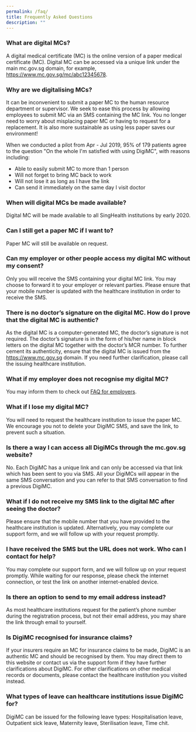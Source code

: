 ```yaml
---
permalink: /faq/
title: Frequently Asked Questions
description: ""
---
```


### What are digital MCs?

A digital medical certificate (MC) is the online version of a paper medical certificate (MC). Digital MC can be accessed via a unique link under the main mc.gov.sg domain, for example, <https://www.mc.gov.sg/mc/abc12345678>.

### Why are we digitalising MCs?

It can be inconvenient to submit a paper MC to the human resource department or supervisor. We seek to ease this process by allowing employees to submit MC via an SMS containing the MC link. You no longer need to worry about misplacing paper MC or having to request for a replacement. It is also more sustainable as using less paper saves our environment! 

When we conducted a pilot from Apr - Jul 2019, 95% of 179 patients agree to the question "On the whole I'm satisfied with using DigiMC", with reasons including:
- Able to easily submit MC to more than 1 person
- Will not forget to bring MC back to work
- Will not lose it as long as I have the link
- Can send it immediately on the same day I visit doctor 

### When will digital MCs be made available?

Digital MC will be made available to all SingHealth institutions by early 2020.

### Can I still get a paper MC if I want to?

Paper MC will still be available on request.

### Can my employer or other people access my digital MC without my consent?

Only you will receive the SMS containing your digital MC link. You may choose to forward it to your employer or relevant parties. Please ensure that your mobile number is updated with the healthcare institution in order to receive the SMS.

### There is no doctor’s signature on the digital MC. How do I prove that the digital MC is authentic?

As the digital MC is a computer-generated MC, the doctor’s signature is not required. The doctor’s signature is in the form of his/her name in block letters on the digital MC together with the doctor’s MCR number. To further cement its authenticity, ensure that the digital MC is issued from the <https://www.mc.gov.sg> domain. If you need further clarification, please call the issuing healthcare institution.

### What if my employer does not recognise my digital MC?

You may inform them to check out [FAQ for employers](/employer-faq).

### What if I lose my digital MC?

You will need to request the healthcare institution to issue the paper MC. We encourage you not to delete your DigiMC SMS, and save the link, to prevent such a situation.

### Is there a way I can access all DigiMCs through the mc.gov.sg website?

No. Each DigiMC has a unique link and can only be accessed via that link which has been sent to you via SMS. All your DigiMCs will appear in the same SMS conversation and you can refer to that SMS conversation to find a previous DigiMC.

### What if I do not receive my SMS link to the digital MC after seeing the doctor?

Please ensure that the mobile number that you have provided to the healthcare institution is updated. Alternatively, you may complete our support form, and we will follow up with your request promptly.

### I have received the SMS but the URL does not work. Who can I contact for help?

You may complete our support form, and we will follow up on your request promptly. While waiting for our response, please check the internet connection, or test the link on another internet-enabled device.

### Is there an option to send to my email address instead?

As most healthcare institutions request for the patient’s phone number during the registration process, but not their email address, you may share the link through email to yourself.

### Is DigiMC recognised for insurance claims?

If your insurers require an MC for insurance claims to be made, DigiMC is an authentic MC and should be recognised by them. You may direct them to this website or contact us via the support form if they have further clarifications about DigiMC. For other clarifications on other medical records or documents, please contact the healthcare institution you visited instead.

### What types of leave can healthcare institutions issue DigiMC for?

DigiMC can be issued for the following leave types: Hospitalisation leave, Outpatient sick leave, Maternity leave, Sterilisation leave, Time chit.
